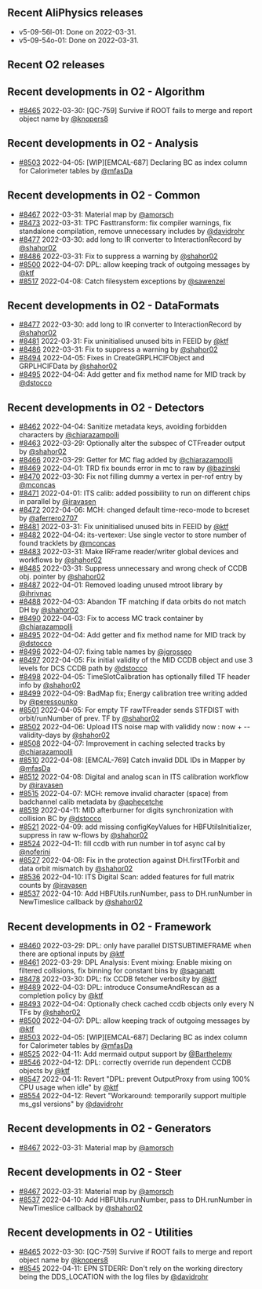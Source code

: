 ## Recent AliPhysics releases
- v5-09-56l-01: Done on 2022-03-31.
- v5-09-54o-01: Done on 2022-03-31.
## Recent O2 releases
## Recent developments in O2 - Algorithm
- [\#8465](https://github.com/AliceO2Group/AliceO2/pull/8465) 2022-03-30: [QC-759] Survive if ROOT fails to merge and report object name by [@knopers8](https://github.com/knopers8)
## Recent developments in O2 - Analysis
- [\#8503](https://github.com/AliceO2Group/AliceO2/pull/8503) 2022-04-05: [WIP][EMCAL-687] Declaring BC as index column for Calorimeter tables by [@mfasDa](https://github.com/mfasDa)
## Recent developments in O2 - Common
- [\#8467](https://github.com/AliceO2Group/AliceO2/pull/8467) 2022-03-31: Material map by [@amorsch](https://github.com/amorsch)
- [\#8473](https://github.com/AliceO2Group/AliceO2/pull/8473) 2022-03-31: TPC Fasttransform: fix compiler warnings, fix standalone compilation, remove unnecessary includes by [@davidrohr](https://github.com/davidrohr)
- [\#8477](https://github.com/AliceO2Group/AliceO2/pull/8477) 2022-03-30: add long to IR converter to InteractionRecord by [@shahor02](https://github.com/shahor02)
- [\#8486](https://github.com/AliceO2Group/AliceO2/pull/8486) 2022-03-31: Fix to suppress a warning by [@shahor02](https://github.com/shahor02)
- [\#8500](https://github.com/AliceO2Group/AliceO2/pull/8500) 2022-04-07: DPL: allow keeping track of outgoing messages by [@ktf](https://github.com/ktf)
- [\#8517](https://github.com/AliceO2Group/AliceO2/pull/8517) 2022-04-08: Catch filesystem exceptions by [@sawenzel](https://github.com/sawenzel)
## Recent developments in O2 - DataFormats
- [\#8477](https://github.com/AliceO2Group/AliceO2/pull/8477) 2022-03-30: add long to IR converter to InteractionRecord by [@shahor02](https://github.com/shahor02)
- [\#8481](https://github.com/AliceO2Group/AliceO2/pull/8481) 2022-03-31: Fix uninitialised unused bits in FEEID by [@ktf](https://github.com/ktf)
- [\#8486](https://github.com/AliceO2Group/AliceO2/pull/8486) 2022-03-31: Fix to suppress a warning by [@shahor02](https://github.com/shahor02)
- [\#8494](https://github.com/AliceO2Group/AliceO2/pull/8494) 2022-04-05: Fixes in CreateGRPLHCIFObject and GRPLHCIFData by [@shahor02](https://github.com/shahor02)
- [\#8495](https://github.com/AliceO2Group/AliceO2/pull/8495) 2022-04-04: Add getter and fix method name for MID track by [@dstocco](https://github.com/dstocco)
## Recent developments in O2 - Detectors
- [\#8462](https://github.com/AliceO2Group/AliceO2/pull/8462) 2022-04-04: Sanitize metadata keys, avoiding forbidden characters by [@chiarazampolli](https://github.com/chiarazampolli)
- [\#8463](https://github.com/AliceO2Group/AliceO2/pull/8463) 2022-03-29: Optionally alter the subspec of CTFreader output by [@shahor02](https://github.com/shahor02)
- [\#8466](https://github.com/AliceO2Group/AliceO2/pull/8466) 2022-03-29: Getter for MC flag added by [@chiarazampolli](https://github.com/chiarazampolli)
- [\#8469](https://github.com/AliceO2Group/AliceO2/pull/8469) 2022-04-01: TRD fix bounds error in mc to raw by [@bazinski](https://github.com/bazinski)
- [\#8470](https://github.com/AliceO2Group/AliceO2/pull/8470) 2022-03-30: Fix not filling dummy a vertex in per-rof entry by [@mconcas](https://github.com/mconcas)
- [\#8471](https://github.com/AliceO2Group/AliceO2/pull/8471) 2022-04-01: ITS calib: added possibility to run on different chips in parallel by [@iravasen](https://github.com/iravasen)
- [\#8472](https://github.com/AliceO2Group/AliceO2/pull/8472) 2022-04-06: MCH: changed default time-reco-mode to bcreset by [@aferrero2707](https://github.com/aferrero2707)
- [\#8481](https://github.com/AliceO2Group/AliceO2/pull/8481) 2022-03-31: Fix uninitialised unused bits in FEEID by [@ktf](https://github.com/ktf)
- [\#8482](https://github.com/AliceO2Group/AliceO2/pull/8482) 2022-04-04: its-vertexer: Use single vector to store number of found tracklets by [@mconcas](https://github.com/mconcas)
- [\#8483](https://github.com/AliceO2Group/AliceO2/pull/8483) 2022-03-31: Make IRFrame reader/writer global devices and workflows by [@shahor02](https://github.com/shahor02)
- [\#8485](https://github.com/AliceO2Group/AliceO2/pull/8485) 2022-03-31: Suppress unnecessary and wrong check of CCDB obj. pointer by [@shahor02](https://github.com/shahor02)
- [\#8487](https://github.com/AliceO2Group/AliceO2/pull/8487) 2022-04-01: Removed loading unused mtroot library by [@ihrivnac](https://github.com/ihrivnac)
- [\#8488](https://github.com/AliceO2Group/AliceO2/pull/8488) 2022-04-03: Abandon TF matching if data orbits do not match DH by [@shahor02](https://github.com/shahor02)
- [\#8490](https://github.com/AliceO2Group/AliceO2/pull/8490) 2022-04-03: Fix to access MC track container  by [@chiarazampolli](https://github.com/chiarazampolli)
- [\#8495](https://github.com/AliceO2Group/AliceO2/pull/8495) 2022-04-04: Add getter and fix method name for MID track by [@dstocco](https://github.com/dstocco)
- [\#8496](https://github.com/AliceO2Group/AliceO2/pull/8496) 2022-04-07: fixing table names by [@jgrosseo](https://github.com/jgrosseo)
- [\#8497](https://github.com/AliceO2Group/AliceO2/pull/8497) 2022-04-05: Fix initial validity of the MID CCDB object and use 3 levels for DCS CCDB path by [@dstocco](https://github.com/dstocco)
- [\#8498](https://github.com/AliceO2Group/AliceO2/pull/8498) 2022-04-05: TimeSlotCalibration has optionally filled TF header info by [@shahor02](https://github.com/shahor02)
- [\#8499](https://github.com/AliceO2Group/AliceO2/pull/8499) 2022-04-09: BadMap fix; Energy calibration tree writing added by [@peressounko](https://github.com/peressounko)
- [\#8501](https://github.com/AliceO2Group/AliceO2/pull/8501) 2022-04-05: For empty TF rawTFreader sends STFDIST with orbit/runNumber of prev. TF by [@shahor02](https://github.com/shahor02)
- [\#8502](https://github.com/AliceO2Group/AliceO2/pull/8502) 2022-04-06: Upload ITS noise map with valididy now : now + --validity-days by [@shahor02](https://github.com/shahor02)
- [\#8508](https://github.com/AliceO2Group/AliceO2/pull/8508) 2022-04-07: Improvement in caching selected tracks by [@chiarazampolli](https://github.com/chiarazampolli)
- [\#8510](https://github.com/AliceO2Group/AliceO2/pull/8510) 2022-04-08: [EMCAL-769] Catch invalid DDL IDs in Mapper by [@mfasDa](https://github.com/mfasDa)
- [\#8512](https://github.com/AliceO2Group/AliceO2/pull/8512) 2022-04-08: Digital and analog scan in ITS calibration workflow by [@iravasen](https://github.com/iravasen)
- [\#8515](https://github.com/AliceO2Group/AliceO2/pull/8515) 2022-04-07: MCH: remove invalid character (space) from badchannel calib metadata by [@aphecetche](https://github.com/aphecetche)
- [\#8519](https://github.com/AliceO2Group/AliceO2/pull/8519) 2022-04-11: MID afterburner for digits synchronization with collision BC by [@dstocco](https://github.com/dstocco)
- [\#8521](https://github.com/AliceO2Group/AliceO2/pull/8521) 2022-04-09: add missing configKeyValues for HBFUtilsInitializer, suppress in raw w-flows by [@shahor02](https://github.com/shahor02)
- [\#8524](https://github.com/AliceO2Group/AliceO2/pull/8524) 2022-04-11: fill ccdb with run number in tof async cal by [@noferini](https://github.com/noferini)
- [\#8527](https://github.com/AliceO2Group/AliceO2/pull/8527) 2022-04-08: Fix in the protection against DH.firstTForbit and data orbit mismatch by [@shahor02](https://github.com/shahor02)
- [\#8536](https://github.com/AliceO2Group/AliceO2/pull/8536) 2022-04-10: ITS Digital Scan: added features for full matrix counts  by [@iravasen](https://github.com/iravasen)
- [\#8537](https://github.com/AliceO2Group/AliceO2/pull/8537) 2022-04-10: Add HBFUtils.runNumber, pass to DH.runNumber in NewTimeslice callback by [@shahor02](https://github.com/shahor02)
## Recent developments in O2 - Framework
- [\#8460](https://github.com/AliceO2Group/AliceO2/pull/8460) 2022-03-29: DPL: only have parallel DISTSUBTIMEFRAME when there are optional inputs by [@ktf](https://github.com/ktf)
- [\#8461](https://github.com/AliceO2Group/AliceO2/pull/8461) 2022-03-29: DPL Analysis: Event mixing: Enable mixing on filtered collisions, fix binning for constant bins by [@saganatt](https://github.com/saganatt)
- [\#8478](https://github.com/AliceO2Group/AliceO2/pull/8478) 2022-03-30: DPL: fix CCDB fetcher verbosity by [@ktf](https://github.com/ktf)
- [\#8489](https://github.com/AliceO2Group/AliceO2/pull/8489) 2022-04-03: DPL: introduce ConsumeAndRescan as a completion policy by [@ktf](https://github.com/ktf)
- [\#8493](https://github.com/AliceO2Group/AliceO2/pull/8493) 2022-04-04: Optionally check cached ccdb objects only every N TFs by [@shahor02](https://github.com/shahor02)
- [\#8500](https://github.com/AliceO2Group/AliceO2/pull/8500) 2022-04-07: DPL: allow keeping track of outgoing messages by [@ktf](https://github.com/ktf)
- [\#8503](https://github.com/AliceO2Group/AliceO2/pull/8503) 2022-04-05: [WIP][EMCAL-687] Declaring BC as index column for Calorimeter tables by [@mfasDa](https://github.com/mfasDa)
- [\#8525](https://github.com/AliceO2Group/AliceO2/pull/8525) 2022-04-11: Add mermaid output support by [@Barthelemy](https://github.com/Barthelemy)
- [\#8546](https://github.com/AliceO2Group/AliceO2/pull/8546) 2022-04-12: DPL: correctly override run dependent CCDB objects by [@ktf](https://github.com/ktf)
- [\#8547](https://github.com/AliceO2Group/AliceO2/pull/8547) 2022-04-11: Revert "DPL: prevent OutputProxy from using 100% CPU usage when idle" by [@ktf](https://github.com/ktf)
- [\#8554](https://github.com/AliceO2Group/AliceO2/pull/8554) 2022-04-12: Revert "Workaround: temporarily support multiple ms_gsl versions" by [@davidrohr](https://github.com/davidrohr)
## Recent developments in O2 - Generators
- [\#8467](https://github.com/AliceO2Group/AliceO2/pull/8467) 2022-03-31: Material map by [@amorsch](https://github.com/amorsch)
## Recent developments in O2 - Steer
- [\#8467](https://github.com/AliceO2Group/AliceO2/pull/8467) 2022-03-31: Material map by [@amorsch](https://github.com/amorsch)
- [\#8537](https://github.com/AliceO2Group/AliceO2/pull/8537) 2022-04-10: Add HBFUtils.runNumber, pass to DH.runNumber in NewTimeslice callback by [@shahor02](https://github.com/shahor02)
## Recent developments in O2 - Utilities
- [\#8465](https://github.com/AliceO2Group/AliceO2/pull/8465) 2022-03-30: [QC-759] Survive if ROOT fails to merge and report object name by [@knopers8](https://github.com/knopers8)
- [\#8545](https://github.com/AliceO2Group/AliceO2/pull/8545) 2022-04-11: EPN STDERR: Don't rely on the working directory being the DDS_LOCATION with the log files by [@davidrohr](https://github.com/davidrohr)
